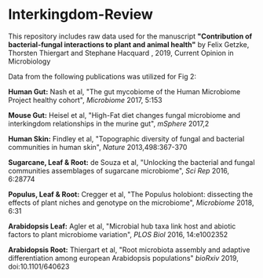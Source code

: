 # Interkingdom-Review


This repository includes raw data used for the manuscript **"Contribution of bacterial-fungal interactions to plant and animal health"**  by Felix Getzke, Thorsten Thiergart and Stephane Hacquard , 2019, Current Opinion in Microbiology 


Data from the following publications was utilized for Fig 2:

**Human Gut:** Nash et al, "The gut mycobiome of the Human Microbiome Project healthy cohort", *Microbiome* 2017, 5:153 

**Mouse Gut:** Heisel et al, "High-Fat diet changes fungal microbiome and interkingdom relationships in the murine gut", *mSphere* 2017,2

**Human Skin:** Findley et al, "Topographic diversity of fungal and bacterial communities in human skin", *Nature* 2013,498:367-370 

**Sugarcane, Leaf & Root:** de Souza et al, "Unlocking the bacterial and fungal communities assemblages of sugarcane microbiome", *Sci Rep* 2016, 6:28774

**Populus, Leaf & Root:** Cregger et al, "The Populus holobiont: dissecting the effects of plant niches and genotype on the microbiome", *Microbiome* 2018, 6:31

**Arabidopsis Leaf:** Agler et al, "Microbial hub taxa link host and abiotic factors to plant microbiome variation", *PLOS Biol* 2016, 14:e1002352

**Arabidopsis Root:** Thiergart et al, "Root microbiota assembly and adaptive differentiation among european Arabidopsis populations" *bioRxiv* 2019, doi:10.1101/640623
